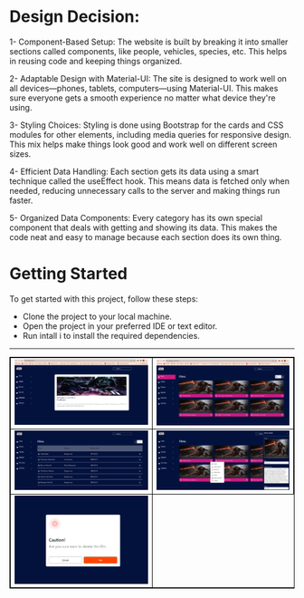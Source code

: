 
# Design Decision:  

1- Component-Based Setup: The website is built by breaking it into smaller sections called components, like people, vehicles, species, etc. This helps in reusing code and keeping things organized.

2- Adaptable Design with Material-UI: The site is designed to work well on all devices—phones, tablets, computers—using Material-UI. This makes sure everyone gets a smooth experience no matter what device they're using.

3- Styling Choices: Styling is done using Bootstrap for the cards and CSS modules for other elements, including media queries for responsive design. This mix helps make things look good and work well on different screen sizes.

4- Efficient Data Handling: Each section gets its data using a smart technique called the useEffect hook. This means data is fetched only when needed, reducing unnecessary calls to the server and making things run faster.

5- Organized Data Components: Every category has its own special component that deals with getting and showing its data. This makes the code neat and easy to manage because each section does its own thing.

# Getting Started
To get started with this project, follow these steps:

* Clone the project to your local machine.
* Open the project in your preferred IDE or text editor.
* Run intall i to install the required dependencies.

<hr/>

<table style="border: 1px solid black;">
            <tr>
                <td  style="border: 1px solid black ;">
                    <img src="./public/img_1.png"   width="400">
                </td>
                <td  style="border: 1px solid black ;">
                    <img src="./public/img_2.png"   width="400">
                </td>
            </tr>
            <tr>
                <td  style="border: 1px solid black ;">
                    <img src="./public/img_3.png"   width="400">
                </td>   
                <td  style="border: 1px solid black ;">
                    <img src="./public/img_4.png"   width="400">
                </td>
            </tr>
            <tr>
                     <td  style="border: 1px solid black ;">
                    <img src="./public/img_5.png"   width="400">
                </td>   
            </tr>
        </table>
